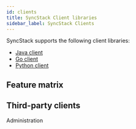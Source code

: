 ```yaml
---
id: clients
title: SyncStack Client libraries
sidebar_label: SyncStack Clients
---
```


SyncStack supports the following client libraries:

- [Java client](java.md)
- [Go client](go.md)
- [Python client](c.md)

## Feature matrix

## Third-party clients

Administration